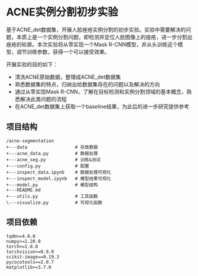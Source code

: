 # ACNE实例分割初步实验
基于ACNE_det数据集，开展人脸痤疮实例分割的初步实验。实验中需要解决的问题，本质上是一个实例分割问题，即检测并定位人脸图像上的痤疮，进一步分割出痤疮的轮廓。本次实验将从零实现一个Mask R-CNN模型，并从头训练这个模型，调节训练参数，获得一个可以接受效果。

开展实验的目的如下：
- 清洗ACNE原始数据，整理成ACNE_det数据集
- 熟悉数据集的特点，归纳出给数据集存在的问题以及解决的方向
- 通过从零实现Mask R-CNN，了解在目标检测和实例分割领域的基本概念，熟悉解决此类问题的流程
- 在ACNE_det数据集上获取一个baseline结果，为此后的进一步研究提供参考
## 项目结构
```text
/acne-segmentation
+---data                  # 存放数据
+---acne_data.py          # 数据处理
+---acne_seg.py           # 训练&测试
+---config.py             # 配置
+---inspect_data.ipynb    # 数据处理可视化
+---inspect_model.ipynb   # 模型结果可视化
+---model.py              # 模型结构
+---README.md
+---utils.py              # 工具函数
\---visualize.py          # 可视化函数
```
## 项目依赖
```text
tqdm>=4.0.0
numpy>=1.20.0
torch>=1.8.0
torchvision>=0.9.0
scikit-image==0.19.3
pycocotools==2.0.7
matplotlib>=3.7.0
```